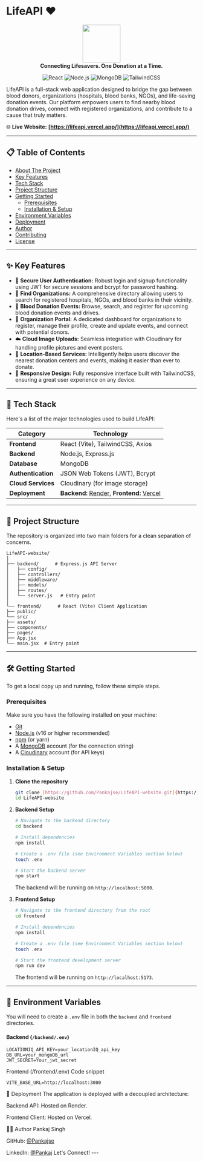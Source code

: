 # LifeAPI ❤️

<p align="center">
  <img src="https://user-images.githubusercontent.com/73097560/115834477-dbab4500-a447-11eb-908a-139a6edaec5c.gif" width="100" />
  <br>
  <strong>Connecting Lifesavers. One Donation at a Time.</strong>
</p>

<p align="center">
  <img alt="React" src="https://img.shields.io/badge/React-20232A?style=for-the-badge&logo=react&logoColor=61DAFB"/>
  <img alt="Node.js" src="https://img.shields.io/badge/Node.js-339933?style=for-the-badge&logo=nodedotjs&logoColor=white"/>
  <img alt="MongoDB" src="https://img.shields.io/badge/MongoDB-4EA94B?style=for-the-badge&logo=mongodb&logoColor=white"/>
  <img alt="TailwindCSS" src="https://img.shields.io/badge/Tailwind_CSS-38B2AC?style=for-the-badge&logo=tailwind-css&logoColor=white"/>
</p>

LifeAPI is a full-stack web application designed to bridge the gap between blood donors, organizations (hospitals, blood banks, NGOs), and life-saving donation events. Our platform empowers users to find nearby blood donation drives, connect with registered organizations, and contribute to a cause that truly matters.

🌐 **Live Website:** **[https://lifeapi.vercel.app/](https://lifeapi.vercel.app/)**

---

## 📋 Table of Contents

- [About The Project](#about-the-project)
- [Key Features](#-key-features)
- [Tech Stack](#-tech-stack)
- [Project Structure](#-project-structure)
- [Getting Started](#-getting-started)
  - [Prerequisites](#prerequisites)
  - [Installation & Setup](#installation--setup)
- [Environment Variables](#-environment-variables)
- [Deployment](#-deployment)
- [Author](#-author)
- [Contributing](#-contributing)
- [License](#-license)

---

## ✨ Key Features

-   🔐 **Secure User Authentication:** Robust login and signup functionality using JWT for secure sessions and bcrypt for password hashing.
-   🏥 **Find Organizations:** A comprehensive directory allowing users to search for registered hospitals, NGOs, and blood banks in their vicinity.
-   📅 **Blood Donation Events:** Browse, search, and register for upcoming blood donation events and drives.
-   📝 **Organization Portal:** A dedicated dashboard for organizations to register, manage their profile, create and update events, and connect with potential donors.
-   ☁️ **Cloud Image Uploads:** Seamless integration with Cloudinary for handling profile pictures and event posters.
-   📍 **Location-Based Services:** Intelligently helps users discover the nearest donation centers and events, making it easier than ever to donate.
-   📱 **Responsive Design:** Fully responsive interface built with TailwindCSS, ensuring a great user experience on any device.

---

## 🚀 Tech Stack

Here's a list of the major technologies used to build LifeAPI:

| Category          | Technology                                                                          |
| ----------------- | ----------------------------------------------------------------------------------- |
| **Frontend** | React (Vite), TailwindCSS, Axios                                                    |
| **Backend** | Node.js, Express.js                                                                 |
| **Database** | MongoDB                                                                             |
| **Authentication**| JSON Web Tokens (JWT), Bcrypt                                                       |
| **Cloud Services**| Cloudinary (for image storage)                                                      |
| **Deployment** | **Backend:** [Render](https://render.com/), **Frontend:** [Vercel](https://vercel.com/) |

---

## 📂 Project Structure

The repository is organized into two main folders for a clean separation of concerns.
```
LifeAPI-website/
│
├── backend/      # Express.js API Server
│   ├── config/
│   ├── controllers/
│   ├── middleware/
│   ├── models/
│   ├── routes/
│   └── server.js   # Entry point
│
└── frontend/      # React (Vite) Client Application
├── public/
└── src/
├── assets/
├── components/
├── pages/
├── App.jsx
└── main.jsx  # Entry point
```

---

## 🛠️ Getting Started

To get a local copy up and running, follow these simple steps.

### Prerequisites

Make sure you have the following installed on your machine:
- [Git](https://git-scm.com/)
- [Node.js](https://nodejs.org/en/) (v16 or higher recommended)
- [npm](https://www.npmjs.com/) (or yarn)
- A [MongoDB](https://www.mongodb.com/) account (for the connection string)
- A [Cloudinary](https://cloudinary.com/) account (for API keys)

### Installation & Setup

1.  **Clone the repository**
    ```bash
    git clone [https://github.com/Pankajse/LifeAPI-website.git](https://github.com/Pankajse/LifeAPI-website.git)
    cd LifeAPI-website
    ```

2.  **Backend Setup**
    ```bash
    # Navigate to the backend directory
    cd backend

    # Install dependencies
    npm install

    # Create a .env file (see Environment Variables section below)
    touch .env

    # Start the backend server
    npm start
    ```
    The backend will be running on `http://localhost:5000`.

3.  **Frontend Setup**
    ```bash
    # Navigate to the frontend directory from the root
    cd frontend

    # Install dependencies
    npm install

    # Create a .env file (see Environment Variables section below)
    touch .env

    # Start the frontend development server
    npm run dev
    ```
    The frontend will be running on `http://localhost:5173`.

---

## 🔑 Environment Variables

You will need to create a `.env` file in both the `backend` and `frontend` directories.

#### Backend (`/backend/.env`)

```.env
LOCATIONIQ_API_KEY=your_locationIQ_api_key
DB_URL=your_mongoDB_url
JWT_SECRET=Your_jwt_secret
```
Frontend (/frontend/.env)
Code snippet
```.env
VITE_BASE_URL=http://localhost:3000
```
📌 Deployment
The application is deployed with a decoupled architecture:

Backend API: Hosted on Render.

Frontend Client: Hosted on Vercel.

👨‍💻 Author
Pankaj Singh

GitHub: [@Pankajse](https://github.com/Pankajse/)

LinkedIn: [@Pankaj](https://www.linkedin.com/in/pankaj-singh-tech/)
Let's Connect! ---
